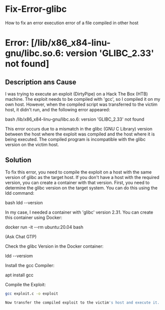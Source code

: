 # Fix-Error-glibc
How to fix an error execution error of a file compiled in other host

# Error: [/lib/x86_x84-linu-gnu/libc.so.6: version 'GLIBC_2.33' not found]

## Description ans Cause

I was trying to execute an exploit (DirtyPipe) on a Hack The Box (HTB) machine. The exploit needs to be compiled with 'gcc', so I compiled it on my own host. However, when the compiled script was transferred to the victim host, it didn't run, and the following error appeared:

bash
/lib/x86_x84-linu-gnu/libc.so.6: version 'GLIBC_2.33' not found

This error occurs due to a mismatch in the glibc (GNU C Library) version between the host where the exploit was compiled and the host where it is being executed. The compiled program is incompatible with the glibc version on the victim host.


## Solution

To fix this error, you need to compile the exploit on a host with the same version of glibc as the target host. If you don't have a host with the required version, you can create a container with that version. First, you need to determine the glibc version on the target system. You can do this using the ldd command:

bash
ldd --version

In my case, I needed a container with 'glibc' version 2.31. You can create this container using Docker:

docker run -it --rm ubuntu:20.04 bash

(Ask Chat GTP)

Check the glibc Version in the Docker container:

ldd --versiom

Install the gcc Compiler:

apt install gcc

Compile the Exploit:

```bash
gcc exploit.c -o exploit

Now transfer the compiled exploit to the victim's host and execute it.
